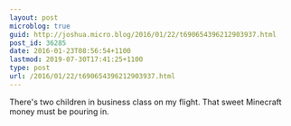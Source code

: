 ```yaml
---
layout: post
microblog: true
guid: http://joshua.micro.blog/2016/01/22/t690654396212903937.html
post_id: 36285
date: 2016-01-23T08:56:54+1100
lastmod: 2019-07-30T17:41:25+1100
type: post
url: /2016/01/22/t690654396212903937.html
---
```

There's two children in business class on my flight. That sweet Minecraft money must be pouring in.
